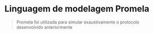 # Linguagem de modelagem Promela

> Promela foi utilizada para simular exaustivamente o protocolo desenvolvido anteriormente


